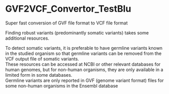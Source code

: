 # GVF2VCF_Convertor_TestBlu
 Super fast conversion of GVF file format to VCF file format
 
Finding robust variants (predominantly somatic variants) takes some additional resources.

To detect somatic variants, it is preferable to have germline variants known in the studied organism so that germline variants can be removed from the VCF output file of somatic variants.
</br>
These resources can be accessed at NCBI or other relevant databases for human genomes, but for non-human organisms, they are only available in a limited form in some databases.
</br>
Germline variants are only reported in GVF (genome variant format) files for some non-human organisms in the Ensembl database
